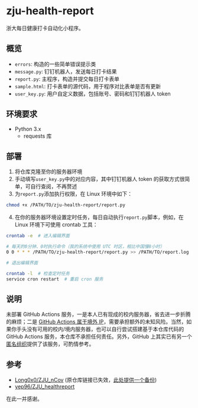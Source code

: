 # zju-health-report

浙大每日健康打卡自动化小程序。

## 概览

- `errors`: 构造的一些简单错误提示类
- `message.py`: 钉钉机器人，发送每日打卡结果
- `report.py`: 主程序，构造并提交每日打卡表单
- `sample.html`: 打卡表单的源代码，用于程序对比表单是否有更新
- `user_key.py`: 用户自定义数据，包括账号、密码和钉钉机器人 token

## 环境要求

- Python 3.x
  - requests 库

## 部署

1. 将仓库克隆至你的服务器环境
2. 手动填写`user_key.py`中的对应内容，其中钉钉机器人 token 的获取方式很简单，可自行查阅，不再赘述
3. 为`report.py`添加执行权限，在 Linux 环境中如下：

```bash
chmod +x /PATH/TO/zju-health-report/report.py
```

4. 在你的服务器环境设置定时任务，每日自动执行`report.py`脚本，例如，在 Linux 环境下可使用 crontab 工具：

```bash
crontab -e  # 进入编辑界面

# 每天的0分钟、0时执行命令（我的系统中使用 UTC 时区，相比中国慢8小时）
0 0 * * * /PATH/TO/zju-health-report/report.py >> /PATH/TO/report.log

# 退出编辑界面

crontab -l  # 检查定时任务
service cron restart  # 重启 cron 服务
```

## 说明

未部署 GitHub Actions 服务，一是本人已有现成的校内服务器，省去进一步折腾的麻烦；二是 [GitHub Actions 属于境外 IP](https://github.com/yep96/ZJU_healthreport#zju_healthreport)，需要承担额外的未知风险。当然，如果你手头没有可用的校内/境内服务器，也可以自行尝试搭建基于本仓库代码的 GitHub Actions 服务，本仓库不承担任何责任。另外，GitHub 上其实已有另一个[匿名组织](https://github.com/zju-health-report)提供了该服务，可酌情参考。

## 参考

- [Long0x0/ZJU_nCov](https://github.com/Long0x0/ZJU-nCov-Hitcarder-Sample) (原仓库链接已失效，[此处提供一个备份](https://github.com/XinArkh/ZJU_nCov))
- [yep96/ZJU_healthreport](https://github.com/yep96/ZJU_healthreport)

在此一并感谢。

